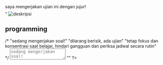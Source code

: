 <?php
<p>saya mengerjakan ujian ini dengan jujur!</p>"

<img src='gambar.jpg' alt='deskripsi'>

<h2>programming</h2>

/*
"sedang mengerjakan soal!"
"dilarang berisik, ada ujian"
"tetap fokus dan konsentrasi saat belajar, hindari gangguan dan periksa jadwal secara rutin"
*/

<textarea placeholder='sedang mengerjakan soal!' ></textarea>

"<style>p {font-size: 50%; color: green;}</style>"
?> 
